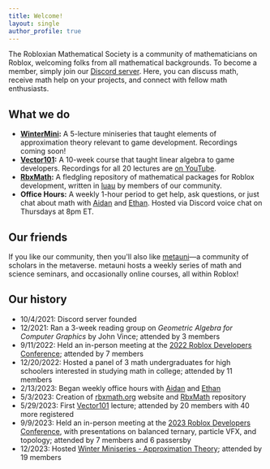 ```yaml
---
title: Welcome!
layout: single
author_profile: true
---
```


The Robloxian Mathematical Society is a community of mathematicians on Roblox, welcoming folks from all mathematical backgrounds. To become a member, simply join our [Discord server](https://discord.gg/Mpy5MwqeWc). Here, you can discuss math, receive math help on your projects, and connect with fellow math enthusiasts.

## What we do
* **[WinterMini](https://rbxmath.org/wintermini):** A 5-lecture miniseries that taught elements of approximation theory relevant to game development. Recordings coming soon!
* **[Vector101](https://rbxmath.org/vector101):** A 10-week course that taught linear algebra to game developers. Recordings for all 20 lectures are [on YouTube](https://www.youtube.com/watch?v=HE66TJ6Fgwo&list=PL4fwXgKshDWfn3RgkENX9c0i8DdLTU94z).
* **[RbxMath](https://github.com/rbxmath/rbxmath):** A fledgling repository of mathematical packages for Roblox development, written in [luau](https://luau-lang.org/) by members of our community.
* **Office Hours:** A weekly 1-hour period to get help, ask questions, or just chat about math with [Aidan](https://aidan-epperly.github.io/) and [Ethan](https://ecurtiss.dev/). Hosted via Discord voice chat on Thursdays at 8pm ET.

## Our friends
If you like our community, then you'll also like [metauni](https://metauni.org/)—a community of scholars in the metaverse. metauni hosts a weekly series of math and science seminars, and occasionally online courses, all within Roblox!

## Our history
* 10/4/2021: Discord server founded
* 12/2021: Ran a 3-week reading group on *Geometric Algebra for Computer Graphics* by John Vince; attended by 3 members
* 9/11/2022: Held an in-person meeting at the [2022 Roblox Developers Conference](https://blog.roblox.com/2022/09/rdc-2022-vision-future-roblox/); attended by 7 members
* 12/20/2022: Hosted a panel of 3 math undergraduates for high schoolers interested in studying math in college; attended by 11 members
* 2/13/2023: Began weekly office hours with [Aidan](https://aidan-epperly.github.io/) and [Ethan](https://ecurtiss.dev/)
* 5/3/2023: Creation of [rbxmath.org](https://rbxmath.org) website and [RbxMath](https://github.com/rbxmath/rbxmath) repository
* 5/29/2023: First [Vector101](https://rbxmath.org/vector101) lecture; attended by 20 members with 40 more registered
* 9/9/2023: Held an in-person meeting at the [2023 Roblox Developers Conference](https://blog.roblox.com/2023/09/rdc-2023-roblox-going-next/), with presentations on balanced ternary, particle VFX, and topology; attended by 7 members and 6 passersby
* 12/2023: Hosted [Winter Miniseries - Approximation Theory](https://rbxmath.org/wintermini); attended by 19 members
